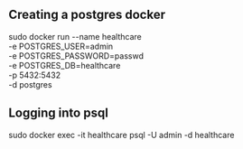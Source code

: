 ## Creating a postgres docker

sudo docker run --name healthcare \
  -e POSTGRES_USER=admin \
  -e POSTGRES_PASSWORD=passwd \
  -e POSTGRES_DB=healthcare \
  -p 5432:5432 \
  -d postgres


## Logging into psql
sudo docker exec -it healthcare psql -U admin -d healthcare


